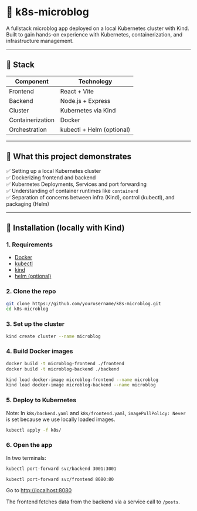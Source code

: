 # 🐳 k8s-microblog

A fullstack microblog app deployed on a local Kubernetes cluster with Kind.  
Built to gain hands-on experience with Kubernetes, containerization, and infrastructure management.

---

## 🔧 Stack

| Component        | Technology                |
| ---------------- | ------------------------- |
| Frontend         | React + Vite              |
| Backend          | Node.js + Express         |
| Cluster          | Kubernetes via Kind       |
| Containerization | Docker                    |
| Orchestration    | kubectl + Helm (optional) |

---

## 🎯 What this project demonstrates

✅ Setting up a local Kubernetes cluster  
✅ Dockerizing frontend and backend  
✅ Kubernetes Deployments, Services and port forwarding  
✅ Understanding of container runtimes like `containerd`  
✅ Separation of concerns between infra (Kind), control (kubectl), and packaging (Helm)

---

## 🚀 Installation (locally with Kind)

### 1. Requirements

- [Docker](https://www.docker.com/)
- [kubectl](https://kubernetes.io/docs/tasks/tools/)
- [kind](https://kind.sigs.k8s.io/docs/user/quick-start/)
- [helm (optional)](https://helm.sh/)

### 2. Clone the repo

```bash
git clone https://github.com/yourusername/k8s-microblog.git
cd k8s-microblog
```

### 3. Set up the cluster

```bash
kind create cluster --name microblog
```

### 4. Build Docker images

```bash
docker build -t microblog-frontend ./frontend
docker build -t microblog-backend ./backend

kind load docker-image microblog-frontend --name microblog
kind load docker-image microblog-backend --name microblog
```

### 5. Deploy to Kubernetes

Note: In `k8s/backend.yaml` and `k8s/frontend.yaml`, `imagePullPolicy: Never` is set because we use locally loaded images.

```bash
kubectl apply -f k8s/
```

### 6. Open the app

In two terminals:

```bash
kubectl port-forward svc/backend 3001:3001
```

```bash
kubectl port-forward svc/frontend 8080:80
```

Go to [http://localhost:8080](http://localhost:8080)

The frontend fetches data from the backend via a service call to `/posts`.
